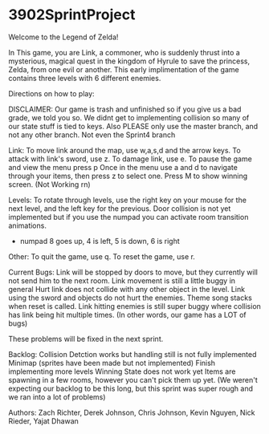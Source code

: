 # 3902SprintProject
Welcome to the Legend of Zelda!

In This game, you are Link, a commoner, who is suddenly thrust into a mysterious, magical quest in the kingdom of Hyrule to save the princess, Zelda, from one evil or another.
This early implimentation of the game contains three levels with 6 different enemies.

Directions on how to play:

DISCLAIMER:
Our game is trash and unfinished so if you give us a bad grade, we told you so.
We didnt get to implementing collision so many of our state stuff is tied to keys.
Also PLEASE only use the master branch, and not any other branch. Not even the Sprint4 branch

Link:
To move link around the map, use w,a,s,d and the arrow keys.
To attack with link's sword, use z.
To damage link, use e.
To pause the game and view the menu press p
Once in the menu use a and d to navigate through your items, then press z to select one.
Press M to show winning screen. (Not Working rn)

Levels:
To rotate through levels, use the right key on your mouse for the next level, and the left key for the previous.
Door collision is not yet implemented but if you use the numpad you can activate room transition animations.
  - numpad 8 goes up, 4 is left, 5 is down, 6 is right

Other:
To quit the game, use q.
To reset the game, use r.

Current Bugs:
Link will be stopped by doors to move, but they currently will not send him to the next room.
Link movement is still a little buggy in general
Hurt link does not collide with any other object in the level.
Link using the sword and objects do not hurt the enemies.
Theme song stacks when reset is called.
Link hitting enemies is still super buggy where collision has link being hit multiple times.
(In other words, our game has a LOT of bugs)

These problems will be fixed in the next sprint.


Backlog:
Collision Detction works but handling still is not fully implemented
Minimap (sprites have been made but not implemented)
Finish implementing more levels
Winning State does not work yet
Items are spawning in a few rooms, however you can't pick them up yet. 
(We weren't expecting our backlog to be this long, but this sprint was super rough and we ran into a lot of problems)

Authors: Zach Richter, Derek Johnson, Chris Johnson, Kevin Nguyen, Nick Rieder, Yajat Dhawan
